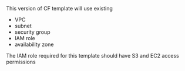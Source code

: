 This version of CF template will use existing

- VPC
- subnet
- security group
- IAM role
- availability zone

The IAM role required for this template should have S3 and EC2 access permissions
